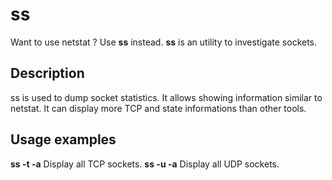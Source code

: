 # ss
Want to use netstat ? Use **ss** instead.
**ss** is an utility to investigate sockets.
## Description
ss is used to dump socket statistics. It allows showing information similar to netstat.  It can display more
TCP and state informations than other tools.
## Usage examples
**ss -t -a**
Display all TCP sockets.
**ss -u -a**
Display all UDP sockets.

